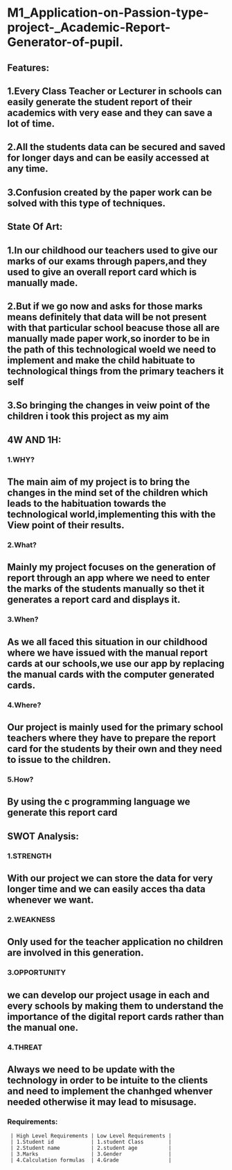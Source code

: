 # M1_Application-on-Passion-type-project-_Academic-Report-Generator-of-pupil.
## Features:
1.Every Class Teacher or Lecturer in schools can easily generate the student report of their academics with very ease and they can save a lot of time.
------------------------------------------------------------------------------------------------------------------------------------------------------
2.All the students data can be secured and saved for longer days and can be easily accessed at any time.
------------------------------------------------------------------------------------------------------------------------------------------------------
3.Confusion created by the paper work can be solved with this type of techniques.
------------------------------------------------------------------------------------------------------------------------------------------------------



## State Of Art:
1.In our childhood our teachers used to give our marks of our exams through papers,and they used to give an overall report card which is  manually made.
-------------------------------------------------------------------------------------------------------------------------------------------------------
2.But if we go now and asks for those marks means definitely that data will be not present with that particular school beacuse those all are manually made paper work,so inorder to be in the path of this technological woeld we need to implement and make the child habituate to technological things from the primary teachers it self
------------------------------------------------------------------------------------------------------------------------------------------------------------------------------------------------------------------------------------------------------------------------------------------------------------------------------------------
3.So bringing the changes in veiw point of the children i took this project as my aim
---------------------------------------------------------------------------------------------------------------------------------------------------------------------------------



## 4W AND 1H:
### 1.WHY?
The main aim of my project is to bring the changes in the mind set of the children which leads to the habituation towards the technological world,implementing this with the View point of their results.
-----------------------------------------------------------------------------------------------------------------------------------------------------------------------------------------------------------
### 2.What?
Mainly my project focuses on the generation of report through an app where we need to enter the marks of the students manually so thet it generates a report card and displays it.
------------------------------------------------------------------------------------------------------------------------------------------------------------------------------------
### 3.When?
As we all faced this situation in our childhood where we have issued with the manual report cards at our schools,we use our app by replacing the manual cards with the computer generated cards.
--------------------------------------------------------------------------------------------------------------------------------------------------------------------------------------------------
### 4.Where?
Our project is mainly used for the primary school teachers where they have to prepare the report card for the students by their own and they need to issue to the children.
-----------------------------------------------------------------------------------------------------------------------------------------------------------------------------
### 5.How?
By using the c programming language we generate this report card
------------------------------------------------------------------



## **SWOT Analysis:**
### 1.STRENGTH
With our project we can store the data for very longer time and we can easily acces tha data whenever we want.
--------------------------------------------------------------------------------------------------------------
### 2.WEAKNESS
Only used for the teacher application no children are involved in this generation.
---------------------------------------------------------------------------------
### 3.OPPORTUNITY
we can develop our project usage in each and every schools by making them to understand the importance of the digital report cards rather than the manual one.
--------------------------------------------------------------------------------------------------------------------------------------------------------------
### 4.THREAT
Always we need to be update with the technology in order to be intuite to the clients and need to implement the chanhged whenver needed otherwise it may lead to misusage.
---------------------------------------------------------------------------------------------------------------------------------------------------------------------------

### Requirements:
     | High Level Requirements | Low Level Requirements |
     | 1.Student id            | 1.student Class        |    
     | 2.Student name          | 2.student age          |
     | 3.Marks                 | 3.Gender               | 
     | 4.Calculation formulas  | 4.Grade                |
    
     



